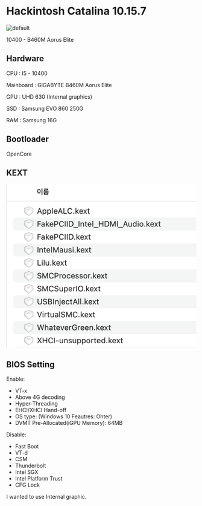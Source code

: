 # Hackintosh Catalina 10.15.7

![default](./image/success.png)

10400 - B460M Aorus Elite

## Hardware

CPU : I5 - 10400

Mainboard : GIGABYTE B460M Aorus Elite

GPU : UHD 630 (Internal graphics)

SSD : Samsung EVO 860 250G

RAM : Samsung 16G

## Bootloader

OpenCore


## KEXT

![default](./image/kext.png)

## BIOS Setting

Enable: 
- VT-x
- Above 4G decoding
- Hyper-Threading
- EHCI/XHCI Hand-off
- OS type: (Windows 10 Feautres: Ohter)
- DVMT Pre-Allocated(iGPU Memory): 64MB

Disable:

- Fast Boot
- VT-d
- CSM
- Thunderbolt
- Intel SGX
- Intel Platform Trust
- CFG Lock

I wanted to use Internal graphic.
